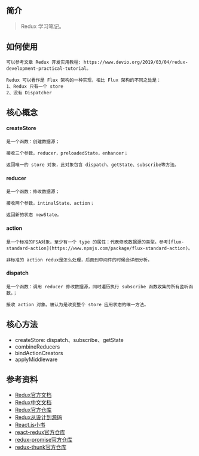 ## 简介

> Redux 学习笔记。

## 如何使用

```text
可以参考文章 Redux 开发实用教程: https://www.devio.org/2019/03/04/redux-development-practical-tutorial。

Redux 可以看作是 Flux 架构的一种实现，相比 Flux 架构的不同之处是：
1、Redux 只有一个 store
2、没有 Dispatcher
```

## 核心概念

#### createStore

```text
是一个函数：创建数据源；

接收三个参数，reducer，preloadedState，enhancer；

返回唯一的 store 对象，此对象包含 dispatch、getState、subscribe等方法。
```

#### reducer

```text
是一个函数：修改数据源；

接收两个参数，intinalState、action；

返回新的状态 newState。
```

#### action

```text
是一个标准的FSA对象，至少有一个 type 的属性：代表修改数据源的类型。参考[flux-standard-action](https://www.npmjs.com/package/flux-standard-action)。

非标准的 action redux是怎么处理，后面到中间件的时候会详细分析。
```

#### dispatch

```text
是一个函数：调用 reducer 修改数据源，同时遍历执行 subscribe 函数收集的所有监听函数。；

接收 action 对象。被认为是改变整个 store 应用状态的唯一方法。
```

## 核心方法

- createStore: dispatch、subscribe、getState
- combineReducers
- bindActionCreators
- applyMiddleware

## 参考资料

- [Redux官方文档](https://redux.js.org/introduction/getting-started)
- [Redux中文文档](http://cn.redux.js.org/)
- [Redux官方仓库](https://github.com/reduxjs/redux)
- [Redux从设计到源码](https://tech.meituan.com/2017/07/14/redux-design-code.html)
- [React.js小书](http://huziketang.mangojuice.top/books/react/lesson30)
- [react-redux官方仓库](https://github.com/reduxjs/react-redux)
- [redux-promise官方仓库](https://github.com/redux-utilities/redux-promise)
- [redux-thunk官方仓库](https://github.com/reduxjs/redux-thunk)
